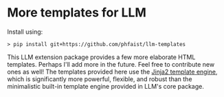# More templates for LLM

Install using:
```
> pip install git+https://github.com/phfaist/llm-templates
```

This LLM extension package provides a few more elaborate HTML templates.
Perhaps I'll add more in the future.  Feel free to contribute new ones
as well!  The templates provided here use the
[Jinja2 template engine](https://jinja.palletsprojects.com/), which is
significantly more powerful, flexible, and robust than the minimalistic
built-in template engine provided in LLM's core package.

